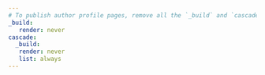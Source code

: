 ```yaml
---
# To publish author profile pages, remove all the `_build` and `cascade` settings below.
_build:
   render: never
cascade:
  _build:
   render: never
   list: always
---
```

